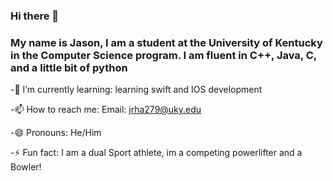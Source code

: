 ### Hi there 👋

### My name is Jason, I am a student at the University of Kentucky in the Computer Science program. I am fluent in C++, Java, C, and a little bit of python

-🌱 I’m currently learning: learning swift and IOS development

-📫 How to reach me: Email: jrha279@uky.edu

-😄 Pronouns: He/Him

-⚡ Fun fact: I am a dual Sport athlete, im a competing powerlifter and a Bowler!
 
